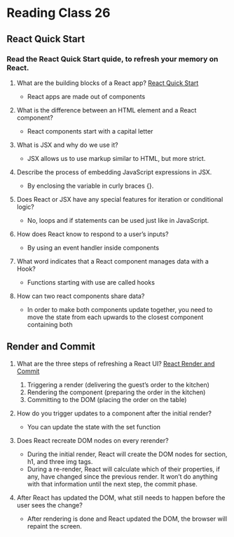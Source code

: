# Reading Class 26

## React Quick Start

### Read the React Quick Start quide, to refresh your memory on React.

1. What are the building blocks of a React app?
    [React Quick Start](https://react.dev/learn)
    - React apps are made out of components

2. What is the difference between an HTML element and a React component?
    - React components start with a capital letter

3. What is JSX and why do we use it?
    - JSX allows us to use markup similar to HTML, but more strict. 

4. Describe the process of embedding JavaScript expressions in JSX.
    - By enclosing the variable in curly braces {}.

5. Does React or JSX have any special features for iteration or conditional logic?
    - No, loops and if statements can be used just like in JavaScript.

6. How does React know to respond to a user’s inputs?
    - By using an event handler inside components

7. What word indicates that a React component manages data with a Hook?
    - Functions starting with use are called hooks

8. How can two react components share data?
    - In order to make both components update together, you need to move the state from each upwards to the closest component containing both

## Render and Commit

1. What are the three steps of refreshing a React UI?
    [React Render and Commit](https://react.dev/learn/render-and-commit)
    1. Triggering a render (delivering the guest’s order to the kitchen)
    2. Rendering the component (preparing the order in the kitchen)
    3. Committing to the DOM (placing the order on the table)

2. How do you trigger updates to a component after the initial render?
    - You can update the state with the set function

3. Does React recreate DOM nodes on every rerender?
    - During the initial render, React will create the DOM nodes for section, h1, and three img tags.
    - During a re-render, React will calculate which of their properties, if any, have changed since the previous render. It won’t do anything with that information until the next step, the commit phase.

4. After React has updated the DOM, what still needs to happen before the user sees the change?
    - After rendering is done and React updated the DOM, the browser will repaint the screen.